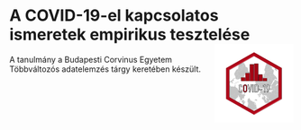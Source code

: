# A COVID-19-el kapcsolatos ismeretek empirikus tesztelése <img src="logo.png" align="right" width="140" height="140" />

A tanulmány a Budapesti Corvinus Egyetem Többváltozós adatelemzés tárgy keretében készült.

